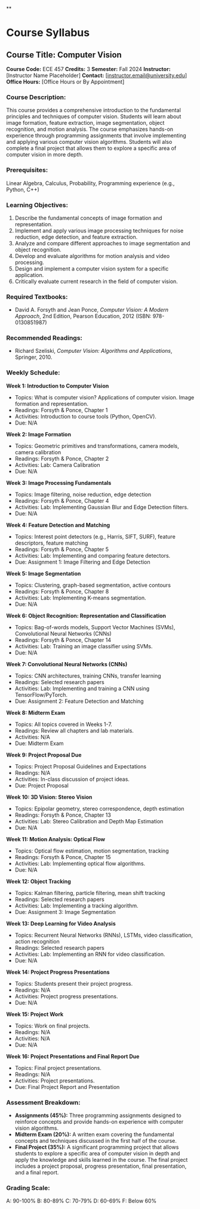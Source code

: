 **
# Course Syllabus
## Course Title: Computer Vision
**Course Code:** ECE 457
**Credits:** 3
**Semester:** Fall 2024
**Instructor:** [Instructor Name Placeholder]
**Contact:** [instructor.email@university.edu]
**Office Hours:** [Office Hours or By Appointment]

### Course Description:
This course provides a comprehensive introduction to the fundamental principles and techniques of computer vision. Students will learn about image formation, feature extraction, image segmentation, object recognition, and motion analysis. The course emphasizes hands-on experience through programming assignments that involve implementing and applying various computer vision algorithms. Students will also complete a final project that allows them to explore a specific area of computer vision in more depth.

### Prerequisites:
Linear Algebra, Calculus, Probability, Programming experience (e.g., Python, C++)

### Learning Objectives:
1.  Describe the fundamental concepts of image formation and representation.
2.  Implement and apply various image processing techniques for noise reduction, edge detection, and feature extraction.
3.  Analyze and compare different approaches to image segmentation and object recognition.
4.  Develop and evaluate algorithms for motion analysis and video processing.
5.  Design and implement a computer vision system for a specific application.
6.  Critically evaluate current research in the field of computer vision.

### Required Textbooks:
-   David A. Forsyth and Jean Ponce, *Computer Vision: A Modern Approach*, 2nd Edition, Pearson Education, 2012 (ISBN: 978-0130851987)

### Recommended Readings:
-   Richard Szeliski, *Computer Vision: Algorithms and Applications*, Springer, 2010.

### Weekly Schedule:
**Week 1: Introduction to Computer Vision**
-   Topics: What is computer vision? Applications of computer vision. Image formation and representation.
-   Readings: Forsyth & Ponce, Chapter 1
-   Activities: Introduction to course tools (Python, OpenCV).
-   Due: N/A

**Week 2: Image Formation**
-   Topics: Geometric primitives and transformations, camera models, camera calibration
-   Readings: Forsyth & Ponce, Chapter 2
-   Activities: Lab: Camera Calibration
-   Due: N/A

**Week 3: Image Processing Fundamentals**
-   Topics: Image filtering, noise reduction, edge detection
-   Readings: Forsyth & Ponce, Chapter 4
-   Activities: Lab: Implementing Gaussian Blur and Edge Detection filters.
-   Due: N/A

**Week 4: Feature Detection and Matching**
-   Topics: Interest point detectors (e.g., Harris, SIFT, SURF), feature descriptors, feature matching
-   Readings: Forsyth & Ponce, Chapter 5
-   Activities: Lab: Implementing and comparing feature detectors.
-   Due: Assignment 1: Image Filtering and Edge Detection

**Week 5: Image Segmentation**
-   Topics: Clustering, graph-based segmentation, active contours
-   Readings: Forsyth & Ponce, Chapter 8
-   Activities: Lab: Implementing K-means segmentation.
-   Due: N/A

**Week 6: Object Recognition: Representation and Classification**
-   Topics: Bag-of-words models, Support Vector Machines (SVMs), Convolutional Neural Networks (CNNs)
-   Readings: Forsyth & Ponce, Chapter 14
-   Activities: Lab: Training an image classifier using SVMs.
-   Due: N/A

**Week 7: Convolutional Neural Networks (CNNs)**
-   Topics: CNN architectures, training CNNs, transfer learning
-   Readings: Selected research papers
-   Activities: Lab: Implementing and training a CNN using TensorFlow/PyTorch.
-   Due: Assignment 2: Feature Detection and Matching

**Week 8: Midterm Exam**
-   Topics: All topics covered in Weeks 1-7.
-   Readings: Review all chapters and lab materials.
-   Activities: N/A
-   Due: Midterm Exam

**Week 9: Project Proposal Due**
-   Topics: Project Proposal Guidelines and Expectations
-   Readings: N/A
-   Activities: In-class discussion of project ideas.
-   Due: Project Proposal

**Week 10: 3D Vision: Stereo Vision**
-   Topics: Epipolar geometry, stereo correspondence, depth estimation
-   Readings: Forsyth & Ponce, Chapter 13
-   Activities: Lab: Stereo Calibration and Depth Map Estimation
-   Due: N/A

**Week 11: Motion Analysis: Optical Flow**
-   Topics: Optical flow estimation, motion segmentation, tracking
-   Readings: Forsyth & Ponce, Chapter 15
-   Activities: Lab: Implementing optical flow algorithms.
-   Due: N/A

**Week 12: Object Tracking**
-   Topics: Kalman filtering, particle filtering, mean shift tracking
-   Readings: Selected research papers
-   Activities: Lab: Implementing a tracking algorithm.
-   Due: Assignment 3: Image Segmentation

**Week 13: Deep Learning for Video Analysis**
-   Topics: Recurrent Neural Networks (RNNs), LSTMs, video classification, action recognition
-   Readings: Selected research papers
-   Activities: Lab: Implementing an RNN for video classification.
-   Due: N/A

**Week 14: Project Progress Presentations**
-   Topics: Students present their project progress.
-   Readings: N/A
-   Activities: Project progress presentations.
-   Due: N/A

**Week 15: Project Work**
-   Topics: Work on final projects.
-   Readings: N/A
-   Activities: N/A
-   Due: N/A

**Week 16: Project Presentations and Final Report Due**
-   Topics: Final project presentations.
-   Readings: N/A
-   Activities: Project presentations.
-   Due: Final Project Report and Presentation

### Assessment Breakdown:
*   **Assignments (45%):** Three programming assignments designed to reinforce concepts and provide hands-on experience with computer vision algorithms.
*   **Midterm Exam (20%):** A written exam covering the fundamental concepts and techniques discussed in the first half of the course.
*   **Final Project (35%):** A significant programming project that allows students to explore a specific area of computer vision in depth and apply the knowledge and skills learned in the course. The final project includes a project proposal, progress presentation, final presentation, and a final report.

### Grading Scale:
A: 90-100%
B: 80-89%
C: 70-79%
D: 60-69%
F: Below 60%